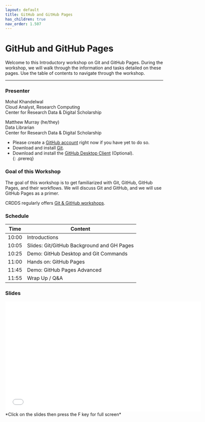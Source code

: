 ```yaml
---
layout: default
title: GitHub and GitHub Pages
has_children: true
nav_order: 1.507
---
```


# GitHub and GitHub Pages

Welcome to this Introductory workshop on Git and GitHub Pages. During the workshop, we will walk through the information and tasks detailed on these pages. Use the table of contents to navigate through the workshop.

____
### Presenter
Mohal Khandelwal\
Cloud Analyst, Research Computing\
Center for Research Data & Digital Scholarship

Matthew Murray (he/they)\
Data Librarian\
Center for Research Data & Digital Scholarship

- Please create a [GitHub account](https://github.com/) right now if you have yet to do so.  
- Download and install [Git](https://git-scm.com/).  
- Download and install the [GitHub Desktop Client](https://desktop.github.com/download/) (Optional).  
{: .prereq}

### Goal of this Workshop
The goal of this workshop is to get familiarized with Git, GitHub, GitHub Pages, and their workflows. We will discuss Git and GitHub, and we will use GitHub Pages as a primer.

CRDDS regularly offers [Git & GitHub workshops](https://www.colorado.edu/crdds/events).

### Schedule

| Time | Content
| --- | ---
| 10:00 | Introductions
| 10:05 | Slides: Git/GitHub Background and GH Pages
| 10:25 | Demo: GitHub Desktop and Git Commands
| 11:00 | Hands on: GitHub Pages
| 11:45 | Demo: GitHub Pages Advanced
| 11:55 | Wrap Up / Q&A

### Slides  
<iframe width="625" height="352" frameborder="0" marginheight="0" marginwidth="0" src="slides/GitHub-GH-Pages.html"></iframe> *Click on the slides then press the F key for full screen*
